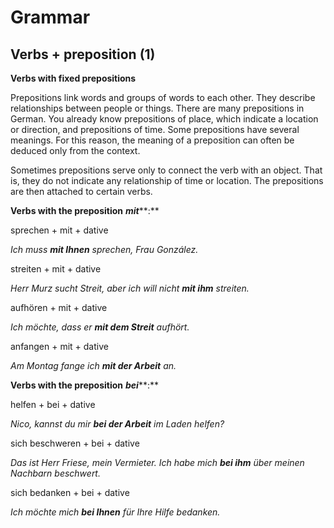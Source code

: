 # Grammar 



## Verbs + preposition (1)

**Verbs with fixed prepositions**

Prepositions link words and groups of words to each other. They describe relationships between people or things. There are many prepositions in German. You already know prepositions of place, which indicate a location or direction, and prepositions of time. Some prepositions have several meanings. For this reason, the meaning of a preposition can often be deduced only from the context.

Sometimes prepositions serve only to connect the verb with an object. That is, they do not indicate any relationship of time or location. The prepositions are then attached to certain verbs.

 

**Verbs with the preposition** ***mit*****:**

sprechen + mit + dative

*Ich muss **mit Ihnen** sprechen, Frau González.*

streiten + mit + dative

*Herr Murz sucht Streit, aber ich will nicht **mit ihm** streiten.*

aufhören + mit + dative

*Ich möchte, dass er **mit dem Streit** aufhört.*

anfangen + mit + dative

*Am Montag fange ich **mit der Arbeit** an.* 

 

**Verbs with the preposition** ***bei*****:**

helfen + bei + dative

*Nico, kannst du mir **bei der Arbeit** im Laden helfen?*

sich beschweren + bei + dative

*Das ist Herr Friese, mein Vermieter. Ich habe mich **bei ihm** über meinen Nachbarn beschwert.*

sich bedanken + bei + dative

*Ich möchte mich **bei Ihnen** für Ihre Hilfe bedanken.*